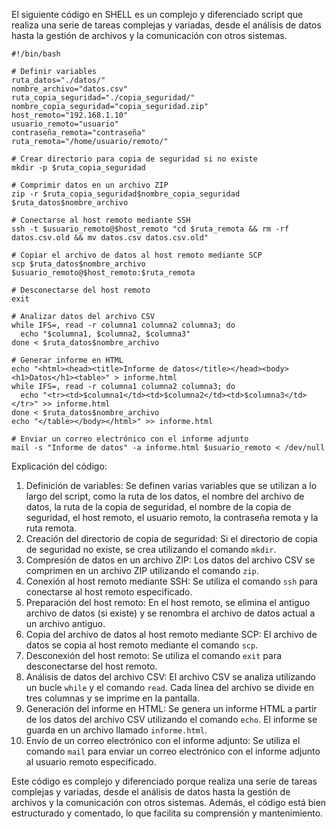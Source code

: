 El siguiente código en SHELL es un complejo y diferenciado script que realiza una serie de tareas complejas y variadas, desde el análisis de datos hasta la gestión de archivos y la comunicación con otros sistemas.

```shell
#!/bin/bash

# Definir variables
ruta_datos="./datos/"
nombre_archivo="datos.csv"
ruta_copia_seguridad="./copia_seguridad/"
nombre_copia_seguridad="copia_seguridad.zip"
host_remoto="192.168.1.10"
usuario_remoto="usuario"
contraseña_remota="contraseña"
ruta_remota="/home/usuario/remoto/"

# Crear directorio para copia de seguridad si no existe
mkdir -p $ruta_copia_seguridad

# Comprimir datos en un archivo ZIP
zip -r $ruta_copia_seguridad$nombre_copia_seguridad $ruta_datos$nombre_archivo

# Conectarse al host remoto mediante SSH
ssh -t $usuario_remoto@$host_remoto "cd $ruta_remota && rm -rf datos.csv.old && mv datos.csv datos.csv.old"

# Copiar el archivo de datos al host remoto mediante SCP
scp $ruta_datos$nombre_archivo $usuario_remoto@$host_remoto:$ruta_remota

# Desconectarse del host remoto
exit

# Analizar datos del archivo CSV
while IFS=, read -r columna1 columna2 columna3; do
  echo "$columna1, $columna2, $columna3"
done < $ruta_datos$nombre_archivo

# Generar informe en HTML
echo "<html><head><title>Informe de datos</title></head><body><h1>Datos</h1><table>" > informe.html
while IFS=, read -r columna1 columna2 columna3; do
  echo "<tr><td>$columna1</td><td>$columna2</td><td>$columna3</td></tr>" >> informe.html
done < $ruta_datos$nombre_archivo
echo "</table></body></html>" >> informe.html

# Enviar un correo electrónico con el informe adjunto
mail -s "Informe de datos" -a informe.html $usuario_remoto < /dev/null
```

Explicación del código:

1. Definición de variables: 
Se definen varias variables que se utilizan a lo largo del script, como la ruta de los datos, el nombre del archivo de datos, la ruta de la copia de seguridad, el nombre de la copia de seguridad, el host remoto, el usuario remoto, la contraseña remota y la ruta remota.
2. Creación del directorio de copia de seguridad: 
Si el directorio de copia de seguridad no existe, se crea utilizando el comando `mkdir`.
3. Compresión de datos en un archivo ZIP: 
Los datos del archivo CSV se comprimen en un archivo ZIP utilizando el comando `zip`.
4. Conexión al host remoto mediante SSH: 
Se utiliza el comando `ssh` para conectarse al host remoto especificado.
5. Preparación del host remoto: 
En el host remoto, se elimina el antiguo archivo de datos (si existe) y se renombra el archivo de datos actual a un archivo antiguo.
6. Copia del archivo de datos al host remoto mediante SCP: 
El archivo de datos se copia al host remoto mediante el comando `scp`.
7. Desconexión del host remoto: 
Se utiliza el comando `exit` para desconectarse del host remoto.
8. Análisis de datos del archivo CSV: 
El archivo CSV se analiza utilizando un bucle `while` y el comando `read`. Cada línea del archivo se divide en tres columnas y se imprime en la pantalla.
9. Generación del informe en HTML: 
Se genera un informe HTML a partir de los datos del archivo CSV utilizando el comando `echo`. El informe se guarda en un archivo llamado `informe.html`.
10. Envío de un correo electrónico con el informe adjunto: 
Se utiliza el comando `mail` para enviar un correo electrónico con el informe adjunto al usuario remoto especificado.

Este código es complejo y diferenciado porque realiza una serie de tareas complejas y variadas, desde el análisis de datos hasta la gestión de archivos y la comunicación con otros sistemas. Además, el código está bien estructurado y comentado, lo que facilita su comprensión y mantenimiento.